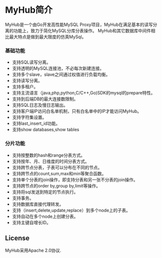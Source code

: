 # MyHub简介

MyHub是一个由Go开发高性能MySQL Proxy项目，MyHub在满足基本的读写分离的功能上，致力于简化MySQL分库分表操作。
MyHub和其它数据库中间件相比最大特点是做到最大限度的仿真MySql。

### 基础功能

- 支持SQL读写分离。
- 支持透明的MySQL连接池，不必每次新建连接。
- 支持多个slave，slave之间通过权值进行负载均衡。
- 支持读写分离。
- 支持多租户。
- 支持主流语言（java,php,python,C/C++,Go)SDK的mysql的prepare特性。
- 支持到后端DB的最大连接数限制。
- 支持SQL日志及慢日志输出。
- 支持客户端IP访问白名单机制，只有白名单中的IP才能访问MyHub。
- 支持字符集设置。
- 支持last_insert_id功能。
- 支持show databases,show tables

### 分片功能

- 支持按整数的hash和range分表方式。
- 支持按年、月、日维度的时间分表方式。
- 支持跨节点分表，子表可以分布在不同的节点。
- 支持跨节点的count,sum,max和min等聚合函数。
- 支持单个分表的join操作，即支持分表和另一张不分表的join操作。
- 支持跨节点的order by,group by,limit等操作。
- 支持将sql发送到特定的节点执行。
- 支持事务。
- 支持数据库直接代理转发。
- 支持（insert,delete,update,replace）到多个node上的子表。
- 支持自动在多个node上创建分表。
- 支持主键自增长ID。

## License

MyHub采用Apache 2.0协议.
